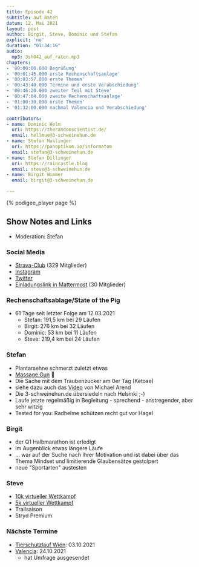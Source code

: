 ```yaml
---
title: Episode 42
subtitle: auf Raten
datum: 12. Mai 2021
layout: post
author: Birgit, Steve, Dominic und Stefan
explicit: 'no'
duration: "01:34:16"
audio:
  mp3: 3sh042_auf_raten.mp3
chapters:
- '00:00:00.000 Begrüßung'
- '00:01:45.000 erste Rechenschaftsanlage'
- '00:03:57.000 erste Themen'
- '00:43:40.000 Termine und erste Verabschiedung'
- '00:46:20.000 zweiter Teil mit Steve'
- '00:47:04.000 zweite Rechenschaftsanlage'
- '01:00:30.000 erste Themen'
- '01:32:00.000 nachmal Valencia und Verabschiedung'

contributors:
- name: Dominic Helm
  uri: https://therandomscientist.de/
  email: hellmue@3-schweinehun.de
- name: Stefan Haslinger
  uri: https://panoptikum.io/informatom
  email: stefan@3-schweinehun.de
- name: Stefan Dillinger
  uri: https://raincastle.blog
  email: steve@3-schweinehun.de
- name: Birgit Wimmer
  email: birgit@3-schweinehun.de

---
```


{% podigee_player page %}

## Show Notes and Links

* Moderation: Stefan

### Social Media

* [Strava-Club](https://www.strava.com/clubs/3schweinehunde) (329 Mitglieder)
* [Instagram](https://www.instagram.com/3_schweinehunde/)
* [Twitter](https://twitter.com/3schweinehunde)
* [Einladungslink in Mattermost](https://mattermost.informatom.com/signup_user_complete/?id=pniz51hpoiyqumcdeu11463o8h) (30 Mitglieder)

### Rechenschaftsablage/State of the Pig

* 61 Tage seit letzter Folge am 12.03.2021
  * Stefan: 191,5 km bei 29 Läufen
  * Birgit: 276 km bei 32 Läufen
  * Dominic: 53 km bei 11 Läufen
  * Steve: 219,4 km bei 24 Läufen

### Stefan

* Plantarsehne schmerzt zuletzt etwas
* [Massage Gun](https://www.amazon.de/dp/B08P7GZS44/) 🔫
* Die Sache mit dem Traubenzucker am 0er Tag (Ketose)
* siehe dazu auch das [Video](https://www.youtube.com/watch?v=OtCbb_xP1BA) von Michael Arend
* Die 3-schweinehun.de übersiedeln nach Helsinki ;-)
* Laufe jetzte regelmäßig in Begleitung - sprechend - anstregender, aber sehr witzig
* Tested for you: Radhelme schützen recht gut vor Hagel

### Birgit

* der Q1 Halbmarathon ist erledigt
* im Augenblick etwas längere Läufe
* ... war auf der Suche nach Ihrer Motivation und ist dabei über das Thema Mindset und limitierende Glaubensätze gestolpert
* neue "Sportarten" austesten

### Steve

* [10k virtueller Wettkampf](https://raincastle.blog/?p=1278)
* [5k virtueller Wettkampf](https://raincastle.blog/?p=1288)
* Trailsaison
* Stryd Premium

### Nächste Termine

* [Tierschutzlauf Wien](https://www.tierschutzlauf.at): 03.10.2021
* [Valencia](https://www.valenciaciudaddelrunning.com): 24.10.2021
  * hat Umfrage ausgesendet
